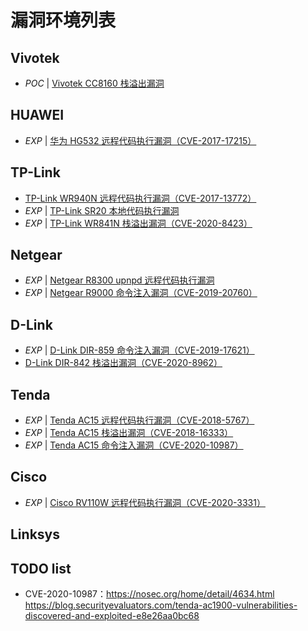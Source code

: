 # 漏洞环境列表

## Vivotek

- *POC* | [Vivotek CC8160 栈溢出漏洞](https://github.com/firmianay/IoT-vulhub/tree/master/VIVOTEK/remote_stack_overflow)

## HUAWEI

- *EXP* | [华为 HG532 远程代码执行漏洞（CVE-2017-17215）](https://github.com/firmianay/IoT-vulhub/tree/master/HUAWEI/CVE-2017-17215)

## TP-Link

- [TP-Link WR940N 远程代码执行漏洞（CVE-2017-13772）](https://github.com/firmianay/IoT-vulhub/tree/master/TP-Link/CVE-2017-13772)
- *EXP* | [TP-Link SR20 本地代码执行漏洞](https://github.com/firmianay/IoT-vulhub/tree/master/TP-Link/tddp-rce)
- *EXP* | [TP-Link WR841N 栈溢出漏洞（CVE-2020-8423）](https://github.com/firmianay/IoT-vulhub/tree/master/TP-Link/CVE-2020-8423)

## Netgear

- *EXP* | [Netgear R8300 upnpd 远程代码执行漏洞](https://github.com/firmianay/IoT-vulhub/tree/master/Netgear/PSV-2020-0211)
- *EXP* | [Netgear R9000 命令注入漏洞（CVE-2019-20760）](https://github.com/firmianay/IoT-vulhub/tree/master/Netgear/CVE-2019-20760)

## D-Link

- *EXP* | [D-Link DIR-859 命令注入漏洞（CVE-2019-17621）](https://github.com/firmianay/IoT-vulhub/tree/master/D-Link/CVE-2019-17621)
- [D-Link DIR-842 栈溢出漏洞（CVE-2020-8962）](https://github.com/firmianay/IoT-vulhub/tree/master/D-Link/CVE-2020-8962)

## Tenda

- *EXP* | [Tenda AC15 远程代码执行漏洞（CVE-2018-5767）](https://github.com/firmianay/IoT-vulhub/tree/master/Tenda/CVE-2018-5767)
- *EXP* | [Tenda AC15 栈溢出漏洞（CVE-2018-16333）](https://github.com/firmianay/IoT-vulhub/tree/master/Tenda/CVE-2018-16333)
- *EXP* | [Tenda AC15 命令注入漏洞（CVE-2020-10987）](https://github.com/firmianay/IoT-vulhub/tree/master/Tenda/CVE-2020-10987)

## Cisco

- *EXP* | [Cisco RV110W 远程代码执行漏洞（CVE-2020-3331）](https://github.com/firmianay/IoT-vulhub/tree/master/Cisco/CVE-2020-3331)

## Linksys


## TODO list

- CVE-2020-10987：https://nosec.org/home/detail/4634.html https://blog.securityevaluators.com/tenda-ac1900-vulnerabilities-discovered-and-exploited-e8e26aa0bc68
